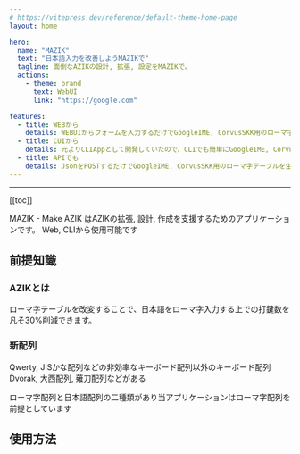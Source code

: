 ```yaml
---
# https://vitepress.dev/reference/default-theme-home-page
layout: home

hero:
  name: "MAZIK"
  text: "日本語入力を改善しようMAZIKで"
  tagline: 面倒なAZIKの設計, 拡張, 設定をMAZIKで。
  actions:
    - theme: brand
      text: WebUI
      link: "https://google.com"

features:
  - title: WEBから
    details: WEBUIからフォームを入力するだけでGoogleIME, CorvusSKK用のローマ字テーブルを生成, ダウンロード
  - title: CUIから
    details: 元よりCLIAppとして開発していたので、CLIでも簡単にGoogleIME, CorvusSKK用のローマ字テーブルを生成
  - title: APIでも
    details: JsonをPOSTするだけでGoogleIME, CorvusSKK用のローマ字テーブルを生成
---
```


---

[[toc]]


MAZIK - Make AZIK はAZIKの拡張, 設計, 作成を支援するためのアプリケーションです。
Web, CLIから使用可能です

## 前提知識

### AZIKとは

ローマ字テーブルを改変することで、日本語をローマ字入力する上での打鍵数を凡そ30%削減できます。

### 新配列

Qwerty, JISかな配列などの非効率なキーボード配列以外のキーボード配列
Dvorak, 大西配列, 薙刀配列などがある

ローマ字配列と日本語配列の二種類があり当アプリケーションはローマ字配列を前提としています

## 使用方法


